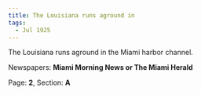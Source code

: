 ```yaml
---  
title: The Louisiana runs aground in  
tags:  
  - Jul 1925  
---  
```

  
The Louisiana runs aground in the Miami harbor channel.  
  
Newspapers: **Miami Morning News or The Miami Herald**  
  
Page: **2**, Section: **A** 
